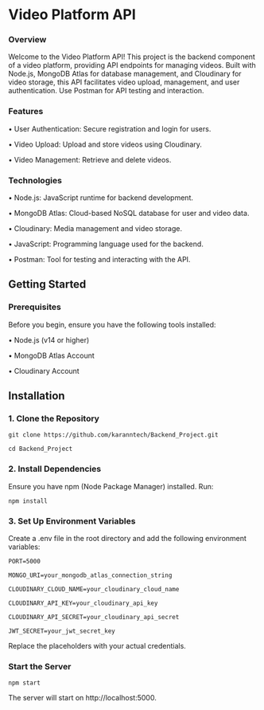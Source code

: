 <h1>Video Platform API</h1>

### Overview

<p>Welcome to the Video Platform API! This project is the backend component of a video platform, providing API endpoints for managing videos. Built with Node.js, MongoDB Atlas for database management, and Cloudinary for video storage, this API facilitates video upload, management, and user authentication. Use Postman for API testing and interaction.</p>

### Features

• User Authentication: Secure registration and login for users.

• Video Upload: Upload and store videos using Cloudinary.

• Video Management: Retrieve and delete videos.

### Technologies

• Node.js: JavaScript runtime for backend development.

• MongoDB Atlas: Cloud-based NoSQL database for user and video data.

• Cloudinary: Media management and video storage.

• JavaScript: Programming language used for the backend.

• Postman: Tool for testing and interacting with the API.

<h2>Getting Started</h2>

### Prerequisites

Before you begin, ensure you have the following tools installed:

• Node.js (v14 or higher)

• MongoDB Atlas Account

• Cloudinary Account

## Installation

### 1. Clone the Repository

    git clone https://github.com/karanntech/Backend_Project.git

    cd Backend_Project 

### 2. Install Dependencies

  Ensure you have npm (Node Package Manager) installed. Run:

    npm install
   
### 3. Set Up Environment Variables

   Create a .env file in the root directory and add the following environment variables:

    PORT=5000
    
    MONGO_URI=your_mongodb_atlas_connection_string
    
    CLOUDINARY_CLOUD_NAME=your_cloudinary_cloud_name
    
    CLOUDINARY_API_KEY=your_cloudinary_api_key
    
    CLOUDINARY_API_SECRET=your_cloudinary_api_secret
    
    JWT_SECRET=your_jwt_secret_key
    
Replace the placeholders with your actual credentials.

### Start the Server

    npm start
    
The server will start on http://localhost:5000.

